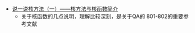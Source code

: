 * [说一说核方法（一）——核方法与核函数简介](http://sakigami-yang.me/2017/08/13/about-kernel-01/)
    * 关于核函数的几点说明，理解比较深刻，是关于QA的 801-802的重要参考文献